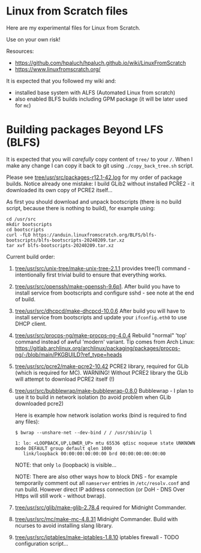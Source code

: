 # Linux from Scratch files

Here are my experimental files for Linux from Scratch.

Use on your own risk!

Resources:
- https://github.com/hpaluch/hpaluch.github.io/wiki/LinuxFromScratch
- https://www.linuxfromscratch.org/

It is expected that you followed my wiki and:
- installed base system with ALFS (Automated Linux from scratch)
- also enabled BLFS builds including GPM package (it will be later used for `mc`)

# Building packages Beyond LFS (BLFS)

It is expected that you will *carefully* copy content of `tree/` to your `/`.
When I make any change I can copy it back to git using `./copy_back_tree.sh` script.

Please see [tree/usr/src/packages-r12.1-42.log](tree/usr/src/packages-r12.1-42.log) for
my order of package builds. Notice already one mistake: I build GLib2 without installed
PCRE2 - it downloaded its own copy of PCRE2 itself...

As first you should download and unpack bootscripts (there is no build script, because
there is nothing to build), for example using:

```shell
cd /usr/src
mkdir bootscripts
cd bootscripts
curl -fLO https://anduin.linuxfromscratch.org/BLFS/blfs-bootscripts/blfs-bootscripts-20240209.tar.xz
tar xvf blfs-bootscripts-20240209.tar.xz
```

Current build order:

1. [tree/usr/src/unix-tree/make-unix-tree-2.1.1](tree/usr/src/unix-tree/make-unix-tree-2.1.1)
   provides tree(1) command - intentionally first trivial build to ensure that everything works.
1. [tree/usr/src/openssh/make-openssh-9.6p1](tree/usr/src/openssh/make-openssh-9.6p1).
   After build you have to install service from bootscripts and configure sshd - see
   note at the end of build.
1. [tree/usr/src/dhcpcd/make-dhcpcd-10.0.6](tree/usr/src/dhcpcd/make-dhcpcd-10.0.6)
   After build you will have to install service from bootscripts and update your `ifconfig.eth0`
   to use DHCP client.
1. [tree/usr/src/procps-ng/make-procps-ng-4.0.4](tree/usr/src/procps-ng/make-procps-ng-4.0.4)
   Rebuild "normal" 'top' command instead of awful 'modern' variant. Tip comes from
   Arch Linux: https://gitlab.archlinux.org/archlinux/packaging/packages/procps-ng/-/blob/main/PKGBUILD?ref_type=heads
1. [tree/usr/src/pcre2/make-pcre2-10.42](tree/usr/src/pcre2/make-pcre2-10.42)
   PCRE2 library, required for GLib (which is required for MC). WARNING!
   Without PCRE2 library the GLib will attempt to download PCRE2 itself (!)

1. [tree/usr/src/bubblewrap/make-bubblewrap-0.8.0](tree/usr/src/bubblewrap/make-bubblewrap-0.8.0)
   Bubblewrap - I plan to use it to build in network isolation (to avoid problem when GLib downloaded
   pcre2)

   Here is example how network isolation works (bind is required to find any files):
   ```shell
   $ bwrap --unshare-net --dev-bind / / /usr/sbin/ip l

   1: lo: <LOOPBACK,UP,LOWER_UP> mtu 65536 qdisc noqueue state UNKNOWN mode DEFAULT group default qlen 1000
      link/loopback 00:00:00:00:00:00 brd 00:00:00:00:00:00
   ```

   NOTE: that only `lo` (loopback) is visible...

   NOTE: There are also other ways how to block DNS - for example temporarily comment out all `namserver` entries 
   in `/etc/resolv.conf` and run build. However direct IP address connection (or DoH - DNS Over Https
   will still work - without bwrap).

1. [tree/usr/src/glib/make-glib-2.78.4](tree/usr/src/glib/make-glib-2.78.4) required
   for Midnight Commander.
1. [tree/usr/src/mc/make-mc-4.8.31](tree/usr/src/mc/make-mc-4.8.31) Midnight
   Commander. Build with ncurses to avoid installing slang library.
1. [tree/usr/src/iptables/make-iptables-1.8.10](tree/usr/src/iptables/make-iptables-1.8.10) iptables
   firewall - TODO configuration script...

